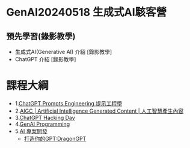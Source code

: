 # GenAI20240518 生成式AI駭客營
## 預先學習(錄影教學)
- 生成式AI(Generative AI) 介紹 [錄影教學]
- ChatGPT 介紹 [錄影教學]

# 課程大綱
- 1.[ChatGPT Prompts Engineering 提示工程學](ChatGPT.md)
- 2.[AIGC | Artificial Intelligence Generated Content | 人工智慧產生內容 ](AIGC.md) 
- 3.[ChatGPT Hacking Day](ChatGPT4SEC.md)
- 4.[GenAI Programming](GenAIPrograming.md)
- 5.[AI 專案開發](AI_Project.md)
  - [打造你的GPT:DragonGPT](DragonGPT.md) 
